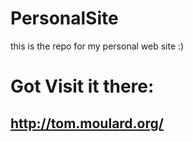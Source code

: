 # PersonalSite
this is the repo for my personal web site :)


# Got Visit it there:
## http://tom.moulard.org/
